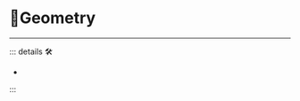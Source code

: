 # 🔻<via>Geometry</via>

---

<!-- =================================================== -->
<!-- =================================================== -->
<!-- =================================================== -->
<!-- =================================================== -->
<!-- =================================================== -->
::: details 🛠

-

:::

